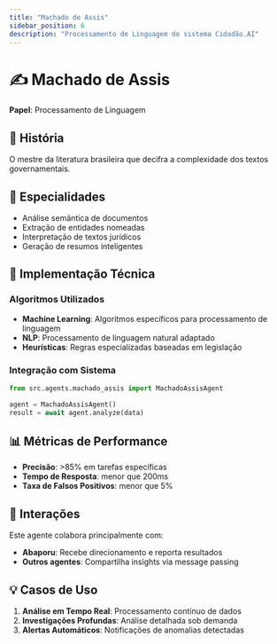 ```yaml
---
title: "Machado de Assis"
sidebar_position: 6
description: "Processamento de Linguagem do sistema Cidadão.AI"
---
```


# ✍️ Machado de Assis

**Papel**: Processamento de Linguagem

## 📖 História

O mestre da literatura brasileira que decifra a complexidade dos textos governamentais.

## 🎯 Especialidades

- Análise semântica de documentos
- Extração de entidades nomeadas
- Interpretação de textos jurídicos
- Geração de resumos inteligentes

## 🔧 Implementação Técnica

### Algoritmos Utilizados
- **Machine Learning**: Algoritmos específicos para processamento de linguagem
- **NLP**: Processamento de linguagem natural adaptado
- **Heurísticas**: Regras especializadas baseadas em legislação

### Integração com Sistema
```python
from src.agents.machado_assis import MachadoAssisAgent

agent = MachadoAssisAgent()
result = await agent.analyze(data)
```

## 📊 Métricas de Performance

- **Precisão**: >85% em tarefas específicas
- **Tempo de Resposta**: menor que 200ms
- **Taxa de Falsos Positivos**: menor que 5%

## 🔗 Interações

Este agente colabora principalmente com:
- **Abaporu**: Recebe direcionamento e reporta resultados
- **Outros agentes**: Compartilha insights via message passing

## 💡 Casos de Uso

1. **Análise em Tempo Real**: Processamento contínuo de dados
2. **Investigações Profundas**: Análise detalhada sob demanda
3. **Alertas Automáticos**: Notificações de anomalias detectadas

